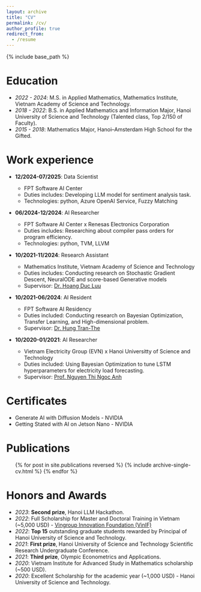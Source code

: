 ```yaml
---
layout: archive
title: "CV"
permalink: /cv/
author_profile: true
redirect_from:
  - /resume
---
```


{% include base_path %}

Education
======
* *2022 - 2024*: M.S. in Applied Mathematics, Mathematics Institute, Vietnam Academy of Science and Technology.
* *2018 - 2022*: B.S. in Applied Mathematics and Information Major, Hanoi University of Science and Technology (Talented class, Top 2/150 of Faculty).
* *2015 - 2018*: Mathematics Major, Hanoi–Amsterdam High School for the Gifted.

Work experience
======
* **12/2024-07/2025**: Data Scientist
  * FPT Software AI Center
  * Duties includes: Developing LLM model for sentiment analysis task.
  * Technologies: python, Azure OpenAI Service, Fuzzy Matching

* **06/2024-12/2024**: AI Researcher
  * FPT Software AI Center x Renesas Electronics Corporation
  * Duties includes: Researching about compiler pass orders for program efficiency.
  * Technologies: python, TVM, LLVM

* **10/2021-11/2024**: Research Assistant
  * Mathematics Institute, Vietnam Academy of Science and Technology
  * Duties includes: Conducting research on Stochastic Gradient Descent, NeuralODE and score-based Generative models
  * Supervisor: [Dr. Hoang Duc Luu](https://scholar.google.com/citations?user=GEt6qKUAAAAJ&hl=en)

* **10/2021-06/2024**: AI Resident
  * FPT Software AI Residency
  * Duties included: Conducting research on Bayesian Optimization, Transfer Learning, and High-dimensional problem.
  * Supervisor: [Dr. Hung Tran-The](https://scholar.google.com/citations?user=um-FS-gAAAAJ&hl=en)

* **10/2020-01/2021**: AI Researcher
  * Vietnam Electricity Group (EVN) x Hanoi Universitty of Science and Technology
  * Duties included: Using Bayesian Optimization to tune LSTM hyperparameters for electricity load forecasting.
  * Supervisor: [Prof. Nguyen Thi Ngoc Anh](https://scholar.google.com/citations?user=x-H87vsAAAAJ&hl=en)
  
Certificates
======
* Generate AI with Diffusion Models - NVIDIA
* Getting Stated with AI on Jetson Nano - NVIDIA

Publications
======
  <ul>{% for post in site.publications reversed %}
    {% include archive-single-cv.html %}
  {% endfor %}</ul>

Honors and Awards
======
* *2023*: **Second prize**, Hanoi LLM Hackathon.
* *2022*: Full Scholarship for Master and Doctoral Training in Vietnam (~5,000 USD) - [Vingroup Innovation Foundation (VinIF)](https://vinif.org/en/sponsor-programs/postgraduate-scholarships/)
* *2022*: **Top 15** outstanding graduate students rewarded by Principal of Hanoi University of Science and Technology.
* *2021*: **First prize**, Hanoi University of Science and Technology Scientific Research Undergraduate Conference.
* *2021*: **Third prize**, Olympic Econometrics and Applications.
* *2020*: Vietnam Institute for Advanced Study in Mathematics scholarship (~500 USD).
* *2020*: Excellent Scholarship for the academic year (~1,000 USD) - Hanoi University of Science and Technology.
